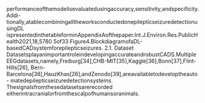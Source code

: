 performanceofthemodelisevaluatedusingaccuracy,sensitivity,andspecificity. Addi-
tionally,atablecombiningalltheworksconductedonepilepticseizuredetectionusingDL
ispresentedinthetableforminAppendixAofthepaper.Int.J.Environ.Res.PublicHealth2021,18,5780 5of33
Figure4.BlockdiagramofaDL-basedCADsystemforepilepticseizures.
2.1. Dataset
DatasetsplayanimportantroleindevelopingaccurateandrobustCADS.Multiple
EEGdatasets,namely,Freiburg[34],CHB-MIT[35],Kaggle[36],Bonn[37],Flint-Hills[26],
Bern-Barcelona[38],HauzKhas[26],andZenodo[39],areavailabletodeveloptheauto-
matedepilepticseizuredetectionsystems. Thesignalsfromthesedatasetsarerecorded
eitherintracranialorfromthescalpofhumansoranimals.